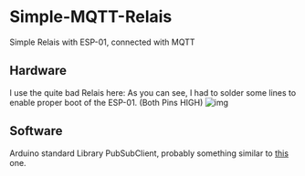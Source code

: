 # Simple-MQTT-Relais
Simple Relais with ESP-01, connected with MQTT

## Hardware
I use the quite bad Relais here: 
As you can see, I had to solder some lines to enable proper boot of the ESP-01. (Both Pins HIGH)
![img](doc/DSC_0719.JPG)


## Software
Arduino standard Library PubSubClient, probably something similar to [this](https://github.com/knolleary/pubsubclient) one.
